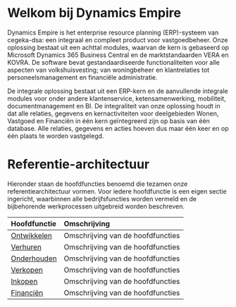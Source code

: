# Welkom bij Dynamics Empire

Dynamics Empire is het enterprise resource planning (ERP)-systeem van cegeka-dsa: een integraal en compleet product voor vastgoedbeheer. Onze oplossing bestaat uit een achttal modules, waarvan de kern is gebaseerd op Microsoft Dynamics 365 Business Central en de marktstandaarden VERA en KOVRA. De software bevat gestandaardiseerde functionaliteiten voor alle aspecten van volkshuisvesting; van woningbeheer en klantrelaties tot personeelsmanagement en financiële administratie.

De integrale oplossing bestaat uit een ERP-kern en de aanvullende integrale modules voor onder andere klantenservice, ketensamenwerking, mobiliteit, documentmanagement en BI. De integraliteit van onze oplossing houdt in dat alle relaties, gegevens en kernactiviteiten voor deelgebieden Wonen, Vastgoed en Financiën in één kern geïntegreerd zijn op basis van één database. Alle relaties, gegevens en acties hoeven dus maar één keer en op één plaats te worden vastgelegd.

# Referentie-architectuur

Hieronder staan de hoofdfuncties benoemd die tezamen onze referentiearchitectuur vormen.
Voor iedere hoofdfunctie is een eigen sectie ingericht, waarbinnen alle bedrijfsfuncties worden vermeld en de bijbehorende werkprocessen uitgebreid worden beschreven.

Hoofdfunctie | Omschrijving
:--- | :---
[Ontwikkelen](../ontwikkelen/) | Omschrijving van de hoofdfuncties
[Verhuren](../verhuren/) | Omschrijving van de hoofdfuncties
[Onderhouden](../onderhouden/) | Omschrijving van de hoofdfuncties
[Verkopen](../verkopen/) | Omschrijving van de hoofdfuncties
[Inkopen](../inkopen/) | Omschrijving van de hoofdfuncties
[Financiën](../financiën/) | Omschrijving van de hoofdfuncties
